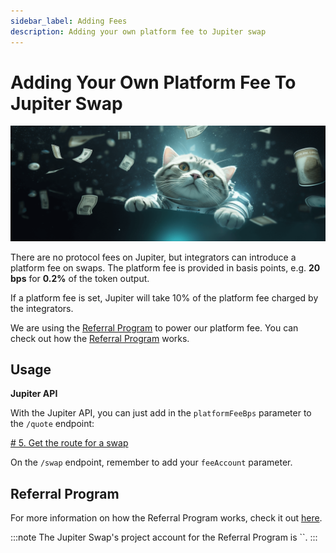 ```yaml
---
sidebar_label: Adding Fees
description: Adding your own platform fee to Jupiter swap
---
```

# Adding Your Own Platform Fee To Jupiter Swap
![cat_flying](./cat_flying_money.png)

There are no protocol fees on Jupiter, but integrators can introduce a platform fee on swaps. The platform fee is provided in basis points, e.g. **20 bps** for **0.2%** of the token output.

If a platform fee is set, Jupiter will take 10% of the platform fee charged by the integrators.

We are using the [Referral Program](https://github.com/TeamRaccoons/referral) to power our platform fee. You can check out how the [Referral Program](/docs/additional-topics/referral-program) works.

## Usage

**Jupiter API**

With the Jupiter API, you can just add in the `platformFeeBps` parameter to the `/quote` endpoint:

[# 5. Get the route for a swap](/docs/3-v6-beta/1-swap-api.md)

On the `/swap` endpoint, remember to add your `feeAccount` parameter.

## Referral Program

For more information on how the Referral Program works, check it out [here](/docs/additional-topics/referral-program).

:::note
The Jupiter Swap's project account for the Referral Program is ``.
:::
